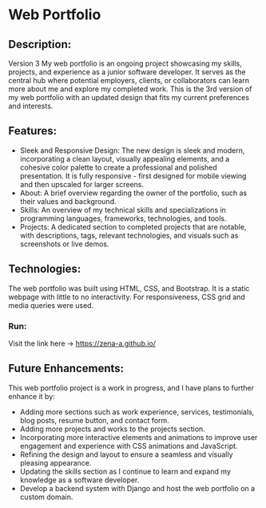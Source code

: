 # Web Portfolio 

## Description:
Version 3
My web portfolio is an ongoing project showcasing my skills, projects, and experience as a junior software developer. It serves as the central hub where potential employers, clients, or collaborators can learn more about me and explore my completed work. This is the 3rd version of my web portfolio with an updated design that fits my current preferences and interests.

## Features:
<ul>
  <li>
    Sleek and Responsive Design: The new design is sleek and modern, incorporating a clean layout, visually appealing elements, and a cohesive color palette to create a professional and polished presentation. It is fully responsive - first designed for mobile viewing and then upscaled for larger screens.
  </li>
  <li>
    About: A brief overview regarding the owner of the portfolio, such as their values and background. 
  </li>
  <li>
    Skills: An overview of my technical skills and specializations in programming languages, frameworks, technologies, and tools.
  </li>
  <li>
    Projects: A dedicated section to completed projects that are notable, with descriptions, tags, relevant technologies, and visuals such as screenshots or live demos. 
  </li>
</ul>

## Technologies: 

The web portfolio was built using HTML, CSS, and Bootstrap. It is a static webpage with little to no interactivity. For responsiveness, CSS grid and media queries were used. 

### Run: 

Visit the link here -> https://zena-a.github.io/

## Future Enhancements:

This web portfolio project is a work in progress, and I have plans to further enhance it by:

<ul>
  <li>
    Adding more sections such as work experience, services, testimonials, blog posts, resume button, and contact form. 
  </li>
  <li>
    Adding more projects and works to the projects section.
  </li>
  <li>
    Incorporating more interactive elements and animations to improve user engagement and experience with CSS animations and JavaScript.
  </li>
  <li>
    Refining the design and layout to ensure a seamless and visually pleasing appearance.
  </li>
  <li>
    Updating the skills section as I continue to learn and expand my knowledge as a software developer.
  </li>
  <li>
    Develop a backend system with Django and host the web portfolio on a custom domain.
  </li>
</ul>
